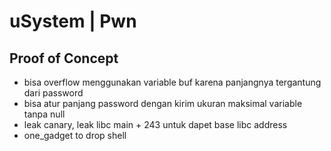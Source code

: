 # uSystem | Pwn

## Proof of Concept
- bisa overflow menggunakan variable buf karena panjangnya tergantung dari password
- bisa atur panjang password dengan kirim ukuran maksimal variable tanpa null
- leak canary, leak libc main + 243 untuk dapet base libc address
- one_gadget to drop shell
